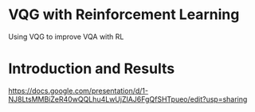 # VQG with Reinforcement Learning
  Using VQG to improve VQA with RL
  
# Introduction and Results
  https://docs.google.com/presentation/d/1-NJ8LtsMMBiZeR40wQQLhu4LwUjZIAJ6FgQfSHTpueo/edit?usp=sharing

